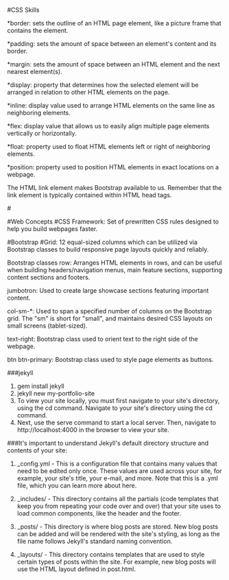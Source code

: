 #CSS Skills

*border: sets the outline of an HTML page element, like a picture frame that contains the element.


*padding: sets the amount of space between an element's content and its border.


*margin: sets the amount of space between an HTML element and the next nearest element(s).

*display: property that determines how the selected element will be arranged in relation to other HTML elements on the page.


*inline: display value used to arrange HTML elements on the same line as neighboring elements.


*flex: display value that allows us to easily align multiple page elements vertically or horizontally.


*float: property used to float HTML elements left or right of neighboring elements.


*position: property used to position HTML elements in exact locations on a webpage.


The HTML link element makes Bootstrap available to us. 
Remember that the link element is typically contained within HTML head tags.

#<link rel="stylesheet" href="https://maxcdn.bootstrapcdn.com/bootstrap/3.3.6/css/bootstrap.min.css"/>

#Web Concepts
#CSS Framework: Set of prewritten CSS rules designed to help you build webpages faster.

#Bootstrap 
#Grid: 12 equal-sized columns which can be utilized via Bootstrap classes to build responsive page layouts quickly and reliably.

Bootstrap classes
row: Arranges HTML elements in rows, and can be useful when building headers/navigation menus, main feature sections, supporting content sections and footers.

jumbotron: Used to create large showcase sections featuring important content.

col-sm-*: Used to span a specified number of columns on the Bootstrap grid. The "sm" is short for "small", and maintains desired CSS layouts on small screens (tablet-sized).

text-right: Bootstrap class used to orient text to the right side of the webpage.

btn btn-primary: Bootstrap class used to style page elements as buttons.

###jekyll
1. gem install jekyll
2. jekyll new my-portfolio-site
3. To view your site locally, you must first navigate to your site's directory, using the cd command.
Navigate to your site's directory using the cd command.
4. Next, use the serve command to start a local server. Then, navigate to http://localhost:4000 in the browser to view your site.

###It's important to understand Jekyll's default directory structure and contents of your site:

1. _config.yml - This is a configuration file that contains many values that need to be edited only once. These values are used across your site, for example, your site's title, your e-mail, and more. Note that this is a .yml file, which you can learn more about here.

2. _includes/ - This directory contains all the partials (code templates that keep you from repeating your code over and over) that your site uses to load common components, like the header and the footer.

3. _posts/ - This directory is where blog posts are stored. New blog posts can be added and will be rendered with the site's styling, as long as the file name follows Jekyll's standard naming convention.

4. _layouts/ - This directory contains templates that are used to style certain types of posts within the site. For example, new blog posts will use the HTML layout defined in post.html.



